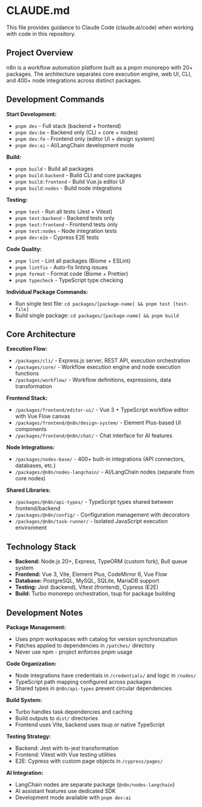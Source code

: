 # CLAUDE.md

This file provides guidance to Claude Code (claude.ai/code) when working with code in this repository.

## Project Overview

n8n is a workflow automation platform built as a pnpm monorepo with 20+ packages. The architecture separates core execution engine, web UI, CLI, and 400+ node integrations across distinct packages.

## Development Commands

**Start Development:**
- `pnpm dev` - Full stack (backend + frontend)
- `pnpm dev:be` - Backend only (CLI + core + nodes)
- `pnpm dev:fe` - Frontend only (editor UI + design system)
- `pnpm dev:ai` - AI/LangChain development mode

**Build:**
- `pnpm build` - Build all packages
- `pnpm build:backend` - Build CLI and core packages
- `pnpm build:frontend` - Build Vue.js editor UI
- `pnpm build:nodes` - Build node integrations

**Testing:**
- `pnpm test` - Run all tests (Jest + Vitest)
- `pnpm test:backend` - Backend tests only
- `pnpm test:frontend` - Frontend tests only
- `pnpm test:nodes` - Node integration tests
- `pnpm dev:e2e` - Cypress E2E tests

**Code Quality:**
- `pnpm lint` - Lint all packages (Biome + ESLint)
- `pnpm lintfix` - Auto-fix linting issues
- `pnpm format` - Format code (Biome + Prettier)
- `pnpm typecheck` - TypeScript type checking

**Individual Package Commands:**
- Run single test file: `cd packages/[package-name] && pnpm test [test-file]`
- Build single package: `cd packages/[package-name] && pnpm build`

## Core Architecture

**Execution Flow:**
- `/packages/cli/` - Express.js server, REST API, execution orchestration
- `/packages/core/` - Workflow execution engine and node execution functions
- `/packages/workflow/` - Workflow definitions, expressions, data transformation

**Frontend Stack:**
- `/packages/frontend/editor-ui/` - Vue 3 + TypeScript workflow editor with Vue Flow canvas
- `/packages/frontend/@n8n/design-system/` - Element Plus-based UI components
- `/packages/frontend/@n8n/chat/` - Chat interface for AI features

**Node Integrations:**
- `/packages/nodes-base/` - 400+ built-in integrations (API connectors, databases, etc.)
- `/packages/@n8n/nodes-langchain/` - AI/LangChain nodes (separate from core nodes)

**Shared Libraries:**
- `/packages/@n8n/api-types/` - TypeScript types shared between frontend/backend
- `/packages/@n8n/config/` - Configuration management with decorators
- `/packages/@n8n/task-runner/` - Isolated JavaScript execution environment

## Technology Stack

- **Backend:** Node.js 20+, Express, TypeORM (custom fork), Bull queue system
- **Frontend:** Vue 3, Vite, Element Plus, CodeMirror 6, Vue Flow
- **Database:** PostgreSQL, MySQL, SQLite, MariaDB support
- **Testing:** Jest (backend), Vitest (frontend), Cypress (E2E)
- **Build:** Turbo monorepo orchestration, tsup for package building

## Development Notes

**Package Management:**
- Uses pnpm workspaces with catalog for version synchronization
- Patches applied to dependencies in `/patches/` directory
- Never use npm - project enforces pnpm usage

**Code Organization:**
- Node integrations have credentials in `/credentials/` and logic in `/nodes/`
- TypeScript path mapping configured across packages
- Shared types in `@n8n/api-types` prevent circular dependencies

**Build System:**
- Turbo handles task dependencies and caching
- Build outputs to `dist/` directories
- Frontend uses Vite, backend uses tsup or native TypeScript

**Testing Strategy:**
- Backend: Jest with ts-jest transformation
- Frontend: Vitest with Vue testing utilities
- E2E: Cypress with custom page objects in `/cypress/pages/`

**AI Integration:**
- LangChain nodes are separate package (`@n8n/nodes-langchain`)
- AI assistant features use dedicated SDK
- Development mode available with `pnpm dev:ai`
